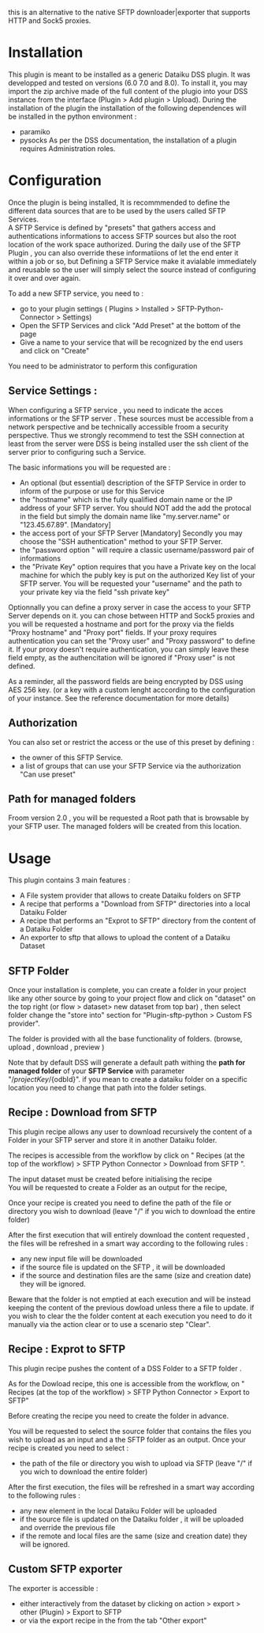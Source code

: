 
this is an alternative to the native SFTP downloader|exporter  that supports HTTP and Sock5 proxies. 


# Installation 

This plugin is meant to be installed as a generic Dataiku DSS plugin. It was  developped and tested on versions (6.0 7.0 and 8.0). 
To install it, you may import the zip archive made of the full content of the plugio into your DSS instance from the interface (Plugin > Add plugin > Upload). 
During the installation of the plugin the installation of the following dependences will be installed in the python environment : 
 * paramiko 
 * pysocks
As per the DSS documentation, the installation of a plugin requires Administration roles. 

# Configuration 

Once the plugin is being installed, It is recommmended to define the different data sources that are to be used by the users called SFTP Services.  
A SFTP Service is defined by "presets" that gathers access and authentications informations to access SFTP sources but also the root location of the work space authorized. During the daily use of the SFTP Plugin , you can also override these informatiions of let the end enter it within a job or so, but Defining a SFTP Service make it avialable immediately and reusable so the user will simply select the source instead of configuring it over and over again. 

To add a new SFTP service, you need to  : 
* go to your plugin settings ( Plugins > Installed > SFTP-Python-Connector > Settings)
* Open the  SFTP Services and click "Add Preset" at the bottom of the page
* Give a name to your service that will be recognized by the end users and click on "Create"

You need to be administrator to perform this configuration 

## Service Settings : 

When configuring a SFTP service , you need to indicate the acces informations or the SFTP server . These sources must be accessible from a network perspective and be technically accessible froom a security perspective. Thus we strongly recommend to test the SSH connection at least  from the server were DSS is being installed user the ssh client of the server  prior to configuring such a Service. 

The basic informations you will be requested are : 
* An optional (but essential) description of the SFTP Service in order to inform of the purpose or use for this Service
* the "hostname" which is the fully qualified domain name or the IP address of your SFTP server. You should NOT add the add the protocal in the field but simply the domain name like "my.server.name" or "123.45.67.89". [Mandatory]
* the access port of your SFTP Server [Mandatory]
Secondly you may choose the "SSH authentication" method to your SFTP Server. 
* the "password option " will require a classic username/password pair of informations
* the "Private Key" option requires that you have a Private key on the local machine for which the publy key is put on the authorized Key list of your SFTP server. You will be requested your "username"  and the path to your private key via the field "ssh private key"

Optionnally you can define a proxy server in case the access to your SFTP Server depends on it. 
you can chose between HTTP and Sock5 proxies and you will be requested a hostname and port for the proxy via the fields "Proxy hostname" and "Proxy port" fields. 
If your proxy requires authentication  you can set the "Proxy user" and "Proxy password" to define it. 
If your proxy doesn't require authentication, you can simply leave these field empty, as the authencitation will be ignored if "Proxy user" is not defined.

As a reminder, all the password fields are being encrypted by DSS using AES 256 key. (or a key with a custom lenght  acccording to the configuration of your instance. See the reference documentation for more details)


## Authorization  

You can also set or restrict the access or the use of this preset by defining : 
* the owner of this SFTP Service. 
* a list of groups that can use your SFTP Service via the authorization "Can use preset"

## Path for managed folders

Froom version 2.0 , you will be requested a Root path that is browsable by your SFTP user. 
The managed folders will be created from this location. 



# Usage 

This plugin contains 3 main features : 
* A File system provider that allows to create Dataiku folders on SFTP
* A recipe that performs a "Download from SFTP" directories into a local Dataiku Folder
* A recipe that performs an "Exprot to SFTP" directory from the content of a Dataiku Folder
* An exporter to sftp that allows to upload the content of a Dataiku Dataset


## SFTP Folder 

Once your installation is complete, you can create a folder in your project like any other source by going to your project flow and click on "dataset" on the top right (or flow > dataset> new dataset from top bar) , then select folder change the  "store into" section for "Plugin-sftp-python > Custom FS provider". 

The folder is provided with all the base functionality of folders. (browse, upload , download , preview )

Note that by default DSS will generate a default path withing the **path for managed folder** of your **SFTP Service**  with parameter "/${projectKey}/${odbId}". if you mean to create a dataiku folder on a specific location you need to change that path into the folder setings. 

 

## Recipe : Download from SFTP 

This plugin recipe allows any user to download recursively the content of a Folder in your SFTP server and store it in another Dataiku folder. 



The recipes is accessible from the workflow by click on " Recipes (at the top of the workflow) > SFTP Python Connector > Download from SFTP  ".


The input dataset must be created before initialising the recipe  
You will be requested to create a Folder as an output for the recipe,

Once your recipe is created you need to define the path of the file or directory you wish to download (leave "/" if you wich to download the entire folder)


After the first execution that will entirely download the content requested , the files will be refreshed in a smart way according to the following rules : 
* any new input file will be downloaded
* if the source file is updated on the SFTP , it will be downloaded
* if the source and destination files are the same (size and creation date) they will be ignored. 

Beware that the folder is not emptied at each execution and will be instead keeping the content of the previous dowload  unless there a file to update. if you wish to clear the the folder content at each execution you need to do it manually via the action clear or to use a scenario step "Clear". 

## Recipe : Exprot to SFTP 

This plugin recipe pushes the content of a DSS  Folder to a SFTP folder . 

As for the Dowload recipe, this one is accessible from the workflow, on " Recipes (at the top of the workflow) > SFTP Python Connector > Export to SFTP"

Before creating the recipe you need to create the folder in advance. 

You will be requested to select the source folder that contains the files you wish to upload as an input and a the SFTP folder as an output. 
Once your recipe is created you need to select : 
* the path of the file or directory you wish to upload via SFTP (leave "/" if you wich to download the entire folder)


After the first execution, the files will be refreshed in a smart way according to the following rules : 
* any new element in the local Dataiku Folder will be uploaded
* if the source file is updated on the Dataiku folder , it will be uploaded and override the previous file 
* if the remote and local files are the same (size and creation date) they will be ignored. 

## Custom SFTP exporter 

The exporter is accessible : 
* either interactively from the dataset  by clicking on action > export  > other (Plugin) > Export to SFTP 
* or via the export recipe in the from the tab "Other export"





